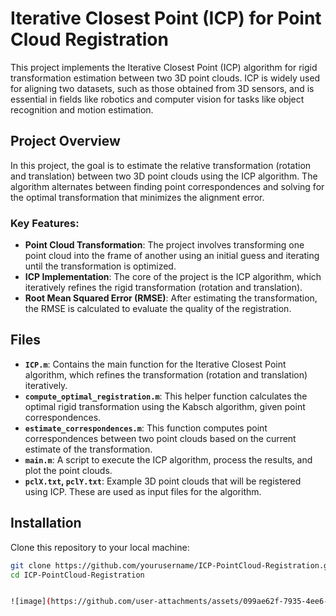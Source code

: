 # Iterative Closest Point (ICP) for Point Cloud Registration

This project implements the Iterative Closest Point (ICP) algorithm for rigid transformation estimation between two 3D point clouds. ICP is widely used for aligning two datasets, such as those obtained from 3D sensors, and is essential in fields like robotics and computer vision for tasks like object recognition and motion estimation.

## Project Overview

In this project, the goal is to estimate the relative transformation (rotation and translation) between two 3D point clouds using the ICP algorithm. The algorithm alternates between finding point correspondences and solving for the optimal transformation that minimizes the alignment error.

### Key Features:
- **Point Cloud Transformation**: The project involves transforming one point cloud into the frame of another using an initial guess and iterating until the transformation is optimized.
- **ICP Implementation**: The core of the project is the ICP algorithm, which iteratively refines the rigid transformation (rotation and translation).
- **Root Mean Squared Error (RMSE)**: After estimating the transformation, the RMSE is calculated to evaluate the quality of the registration.

## Files

- **`ICP.m`**: Contains the main function for the Iterative Closest Point algorithm, which refines the transformation (rotation and translation) iteratively.
- **`compute_optimal_registration.m`**: This helper function calculates the optimal rigid transformation using the Kabsch algorithm, given point correspondences.
- **`estimate_correspondences.m`**: This function computes point correspondences between two point clouds based on the current estimate of the transformation.
- **`main.m`**: A script to execute the ICP algorithm, process the results, and plot the point clouds.
- **`pclX.txt`, `pclY.txt`**: Example 3D point clouds that will be registered using ICP. These are used as input files for the algorithm.

## Installation

Clone this repository to your local machine:

```bash
git clone https://github.com/yourusername/ICP-PointCloud-Registration.git
cd ICP-PointCloud-Registration


![image](https://github.com/user-attachments/assets/099ae62f-7935-4ee6-9b86-9e39fb1f021e)
